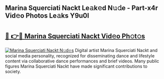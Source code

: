 ## Marina Squerciati Nackt Le𝚊k𝚎d N𝚞𝚍e - Part-x4r Vid𝚎o Photos Le𝚊ks Y9u0I

# <h2><a href="http://fb9ydy0.evod.top/?m=Marina+Squerciati+Nackt">🔗 👉🔴 Marina Squerciati Nackt Vid𝚎o Ph𝚘t𝚘s</a></h2>

[![Marina Squerciati Nackt N𝚞d𝚎s](https://i.imgur.com/8V9OHl7.gif)](http://fb9ydy0.evod.top/?m=Marina+Squerciati+Nackt)
Digital artist Marina Squerciati Nackt and social media personality, recognized for disseminating dance and lifestyle content via collaborative dance performances and brief videos. Many public figures Marina Squerciati Nackt have made significant contributions to society. 
